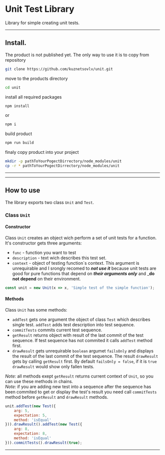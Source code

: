 # Unit Test Library

Library for simple creating unit tests.

---

## Install.
The product is not published yet. The only way to use it is to copy from repository
```bash
git clone https://github.com/kuznetsovlv/unit.git
```
move to the products directory
```bash
cd unit
```
install all required packages
```bash
npm install
```
or
```bash
npm i
```
build product
```bash
npm run build
```
finaly copy product into your project
```bash
mkdir -p pathToYourPogectDirrectory/node_modules/unit
cp -r * pathToYourPogectDirrectory/node_modules/unit
```
---
---

## How to use
The library exports two class `Unit` and `Test`.

### Class `Unit`
#### Constructor
Class `Unit` creates an object wich perform a set of unit tests for a function. It's constructor gets three arguments:
* `func` - function you want to test
* `description` - text wich describes this test set.
* `context` - object of testing function`s context. This argument is unrequirable and I srongly recomed to ___not use it___ because unit tests are good for pure functions that depend on ___their arguments only___ and ___do not depend__ on their environment.
```javascript
const unit = new Unit(x => x, 'Simple test of the simple function');
```

#### Methods
Class `Unit` has some methods:
* `addTest` gets one argument the object of class `Test` which describes single test. `addTest` adds test description into test sequence.
* `commitTests` commits current test sequence.
* `getResult` returns object with result of the last commit of the test sequence. If test sequence has not commited it calls `addTest` method first.
* `drawResult` gets unrequirable `boolean` argumet `failsOnly` and displays the result of the last commit of the test sequence. The result `drawResult` gets by calling `getResult` first. By default `failsOnly = false`, if it is `true` `drawResult` would show only fallen tests.

_Note:_ all methods exept `getResult` returns current context of `Unit`, so you can use these methods in chains.  
_Note:_ if you are adding new test into a sequence after the sequence has been commited to get or display the test's result you need call `commitTests` method before `getResult` and  `drawResult` methods.
```javascript
unit.addTest(new Test({
	arg: 5,
	expectation: 5,
	method: 'isEqual'
})).drawResult().addTest(new Test({
	arg: 8,
	expectation: 8,
	method: 'isEqual'
})).commitTests().drawResult(true);
```
---
